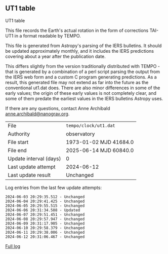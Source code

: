 
## UT1 table

UT1 table

This file records the Earth's actual rotation in the form of
corrections TAI-UT1 in a format readable by TEMPO.

This file is generated from Astropy's parsing of the IERS
bulletins. It should be updated approximately monthly, and it
includes the IERS predictions covering about a year after the
publication date.

This differs slightly from the version traditionally distributed
with TEMPO - that is generated by a combination of a perl script
parsing the output from the IERS web form and a custom C program
generating predictions. As a result, this generated file may not
extend as far into the future as the conventional ut1.dat does.
There are also minor differences in some of the early values; the
origin of these early values is not completely clear, and some of
them predate the earliest values in the IERS bulletins Astropy uses.

If there are any questions, contact Anne Archibald
<anne.archibald@nanograv.org>.

|     |     |
|:--- |:--- |
| File | `tempo/clock/ut1.dat` |
| Authority | observatory |
| File start | 1973-01-02 MJD 41684.0 |
| File end | 2025-06-14 MJD 60840.0 |
| Update interval (days) | 0 |
| Last update attempt | 2024-06-12 |
| Last update result | Unchanged |

Log entries from the last few update attempts:
```
2024-06-03 20:29:35.512 - Unchanged
2024-06-04 20:29:41.425 - Unchanged
2024-06-05 20:29:55.515 - Unchanged
2024-06-06 20:31:34.508 - Updated
2024-06-07 20:29:51.451 - Unchanged
2024-06-08 20:29:57.947 - Unchanged
2024-06-09 20:31:17.905 - Unchanged
2024-06-10 20:29:58.379 - Unchanged
2024-06-11 20:29:38.006 - Unchanged
2024-06-12 20:31:06.467 - Unchanged
```
[Full log](https://raw.githubusercontent.com/ipta/pulsar-clock-corrections/main/log/tempo/clock/ut1.dat.log)
